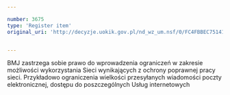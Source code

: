 ```yaml
---

number: 3675
type: 'Register item'
original_uri: 'http://decyzje.uokik.gov.pl/nd_wz_um.nsf/0/FC4FBBEC751415B7C1257A6A0032C84E?OpenDocument'


---
```


BMJ zastrzega sobie prawo do wprowadzenia ograniczeń w zakresie możliwości wykorzystania Sieci wynikających z ochrony poprawnej pracy sieci. Przykładowo ograniczenia wielkości przesyłanych wiadomości poczty elektronicznej, dostępu do poszczególnych Usług internetowych
